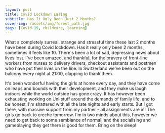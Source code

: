 ```yaml
---
layout: post
title: Covid Lockdown Easing
subtitle: Has It Only Been Just 2 Months?
cover-img: /assets/img/forest_path.jpg
tags: [Covid-19, childcare, learning]
---
```

What a completely surreal, strange and stressful time these last 2 months have been during Covid lockdown. Has it really 
only been 2 months, sometimes it feels like 10. There's been a lot of sad, depressing news about lives lost. I've been 
amazed, and thankful, for the bravery of front-line workers from nurses to delivery drivers, checkout assistants and 
postmen who have put their lives on the line. In Switzerland we've been out on the balcony every night at 21:00, 
clapping to thank them.
  
It's been wonderful having the girls at home every day, and they have come on leaps and bounds with their development, and 
they make us laugh indoors while the world outside has gone crazy. It has however been exhausting working on Uni stuff around 
the demands of family life, and to be honest, I'm shattered with all the late nights and early starts. But I got there, with 
massive support from my partner - all assignments are in! The girls go back to creche tomorrow. I'm in two minds about this,
however we need to get back to some semblance of normal, and the socialising and gameplaying they get there is good for them. 
Bring on the sleep!